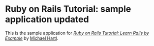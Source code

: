 # Ruby on Rails Tutorial: sample application updated

This is the sample application for [*Ruby on Rails Tutorial: Learn Rails by Example*](http://railstutorial.org/) by [Michael Hartl](http://michaelhartl.com/).
